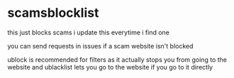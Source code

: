 # scamsblocklist

this just blocks scams i update this everytime i find one

you can send requests in issues if a scam website isn't blocked

ublock is recommended for filters as it actually stops you from going to the website and ublacklist lets you go to the website if you go to it directly
